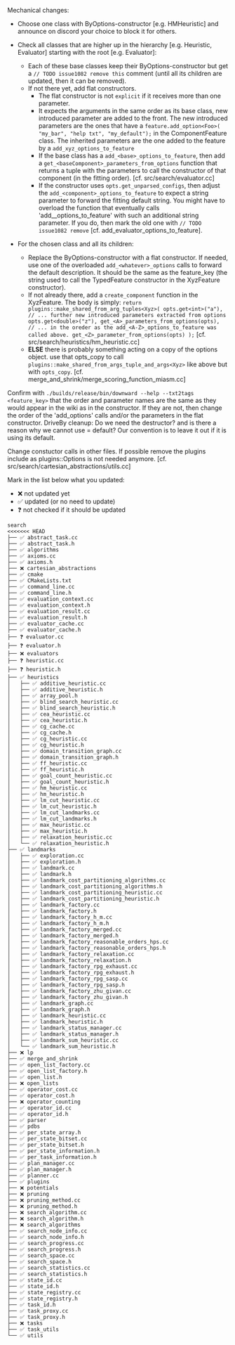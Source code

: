 Mechanical changes: <TODO issue1082 remove this file>

- Choose one class with ByOptions-constructor [e.g. HMHeuristic] and announce on discord your choice to block it for others.
- Check all classes that are higher up in the hierarchy [e.g. Heuristic, Evaluator] starting with the root [e.g. Evaluator]:

	- Each of these base classes keep their ByOptions-constructor but get a `// TODO issue1082 remove this` comment (until all its children are updated, then it can be removed).
    - If not there yet, add flat constructors.
      - The flat constructor is not `explicit` if it receives more than one parameter.
      - It expects the arguments in the same order as its base class, new introduced parameter are added to the front.
    The new introduced parameters are the ones that have a `feature.add_option<Foo>(
        "my_bar",
        "help txt",
        "my_default");` in the ComponentFeature class.
      The inherited parameters are the one added to the feature by a `add_xyz_options_to_feature`
      - If the base class has a `add_<base>_options_to_feature`, then add a `get_<baseComponent>_parameters_from_options` function that returns a tuple with the parameters to call the constructor of that component (in the fitting order). [cf. src/search/evaluator.cc]
      - If the constructor uses `opts.get_unparsed_configs`, then adjust the `add_<component>_options_to_feature` to expect a string parameter to forward the fitting default string. You might have to overload the function that eventually calls 'add_<baseComponent>_options_to_feature' with such an additional string parameter. If you do, then mark the old one with `// TODO issue1082 remove` [cf. add_evaluator_options_to_feature].


- For the chosen class and all its children:
  - Replace the ByOptions-constructor with a flat constructor.
If needed, use one of the overloaded `add_<whatever>_options` calls to forward the default description. It should be the same as the feature_key (the string used to call the TypedFeature constructor in the XyzFeature constructor).
  - If not already there, add a `create_component` function in the XyzFeature. The body is simply:
    `return plugins::make_shared_from_arg_tuples<Xyz>(
opts.get<int>("a"),
// ... further new introduced parameters extracted from options
opts.get<double>("z"),
get_<A>_parameters_from_options(opts),
// ... in the oreder as the add_<A-Z>_options_to_feature was called above.
get_<Z>_parameter_from_options(opts)
);`
[cf. src/search/heuristics/hm_heuristic.cc]
  - **ELSE** there is probably something acting on a copy of the options object.
  use that opts_copy to call `plugins::make_shared_from_args_tuple_and_args<Xyz>` like above but with `opts_copy`.
[cf. merge_and_shrink/merge_scoring_function_miasm.cc]


Confirm with `./builds/release/bin/downward --help --txt2tags <feature_key>` that the order and parameter names are the same as they would appear in the wiki as in the constructor. If they are not, then change the order of the 'add_options' calls and/or the parameters in the flat constructor.
DriveBy cleanup: Do we need the destructor? and is there a reason why we cannot use = default? Our convention is to leave it out if it is using its default.


Change constuctor calls in other files.
If possible remove the plugins include as plugins::Options is not needed anymore.
[cf. src/search/cartesian_abstractions/utils.cc]

Mark in the list below what you updated:

- ❌ not updated yet
- ✅ updated (or no need to update)
- ❓ not checked if it should be updated

```
search
<<<<<<< HEAD
├── ✅ abstract_task.cc
├── ✅ abstract_task.h
├── ✅ algorithms
├── ✅ axioms.cc
├── ✅ axioms.h
├── ❌ cartesian_abstractions
├── ✅ cmake
├── ✅ CMakeLists.txt
├── ✅ command_line.cc
├── ✅ command_line.h
├── ✅ evaluation_context.cc
├── ✅ evaluation_context.h
├── ✅ evaluation_result.cc
├── ✅ evaluation_result.h
├── ✅ evaluator_cache.cc
├── ✅ evaluator_cache.h
├── ❓ evaluator.cc
├── ❓ evaluator.h
├── ❌ evaluators
├── ❓ heuristic.cc
├── ❓ heuristic.h
├── ✅ heuristics
│   ├── ✅ additive_heuristic.cc
│   ├── ✅ additive_heuristic.h
│   ├── ✅ array_pool.h
│   ├── ✅ blind_search_heuristic.cc
│   ├── ✅ blind_search_heuristic.h
│   ├── ✅ cea_heuristic.cc
│   ├── ✅ cea_heuristic.h
│   ├── ✅ cg_cache.cc
│   ├── ✅ cg_cache.h
│   ├── ✅ cg_heuristic.cc
│   ├── ✅ cg_heuristic.h
│   ├── ✅ domain_transition_graph.cc
│   ├── ✅ domain_transition_graph.h
│   ├── ✅ ff_heuristic.cc
│   ├── ✅ ff_heuristic.h
│   ├── ✅ goal_count_heuristic.cc
│   ├── ✅ goal_count_heuristic.h
│   ├── ✅ hm_heuristic.cc
│   ├── ✅ hm_heuristic.h
│   ├── ✅ lm_cut_heuristic.cc
│   ├── ✅ lm_cut_heuristic.h
│   ├── ✅ lm_cut_landmarks.cc
│   ├── ✅ lm_cut_landmarks.h
│   ├── ✅ max_heuristic.cc
│   ├── ✅ max_heuristic.h
│   ├── ✅ relaxation_heuristic.cc
│   └── ✅ relaxation_heuristic.h
├── ✅ landmarks
│   ├── ✅ exploration.cc
│   ├── ✅ exploration.h
│   ├── ✅ landmark.cc
│   ├── ✅ landmark.h
│   ├── ✅ landmark_cost_partitioning_algorithms.cc
│   ├── ✅ landmark_cost_partitioning_algorithms.h
│   ├── ✅ landmark_cost_partitioning_heuristic.cc
│   ├── ✅ landmark_cost_partitioning_heuristic.h
│   ├── ✅ landmark_factory.cc
│   ├── ✅ landmark_factory.h
│   ├── ✅ landmark_factory_h_m.cc
│   ├── ✅ landmark_factory_h_m.h
│   ├── ✅ landmark_factory_merged.cc
│   ├── ✅ landmark_factory_merged.h
│   ├── ✅ landmark_factory_reasonable_orders_hps.cc
│   ├── ✅ landmark_factory_reasonable_orders_hps.h
│   ├── ✅ landmark_factory_relaxation.cc
│   ├── ✅ landmark_factory_relaxation.h
│   ├── ✅ landmark_factory_rpg_exhaust.cc
│   ├── ✅ landmark_factory_rpg_exhaust.h
│   ├── ✅ landmark_factory_rpg_sasp.cc
│   ├── ✅ landmark_factory_rpg_sasp.h
│   ├── ✅ landmark_factory_zhu_givan.cc
│   ├── ✅ landmark_factory_zhu_givan.h
│   ├── ✅ landmark_graph.cc
│   ├── ✅ landmark_graph.h
│   ├── ✅ landmark_heuristic.cc
│   ├── ✅ landmark_heuristic.h
│   ├── ✅ landmark_status_manager.cc
│   ├── ✅ landmark_status_manager.h
│   ├── ✅ landmark_sum_heuristic.cc
│   └── ✅ landmark_sum_heuristic.h
├── ❌ lp
├── ✅ merge_and_shrink
├── ✅ open_list_factory.cc
├── ✅ open_list_factory.h
├── ✅ open_list.h
├── ❌ open_lists
├── ✅ operator_cost.cc
├── ✅ operator_cost.h
├── ❌ operator_counting
├── ✅ operator_id.cc
├── ✅ operator_id.h
├── ✅ parser
├── ✅ pdbs
├── ✅ per_state_array.h
├── ✅ per_state_bitset.cc
├── ✅ per_state_bitset.h
├── ✅ per_state_information.h
├── ✅ per_task_information.h
├── ✅ plan_manager.cc
├── ✅ plan_manager.h
├── ✅ planner.cc
├── ✅ plugins
├── ❌ potentials
├── ❌ pruning
├── ❌ pruning_method.cc
├── ❌ pruning_method.h
├── ❌ search_algorithm.cc
├── ❌ search_algorithm.h
├── ❌ search_algorithms
├── ✅ search_node_info.cc
├── ✅ search_node_info.h
├── ✅ search_progress.cc
├── ✅ search_progress.h
├── ✅ search_space.cc
├── ✅ search_space.h
├── ✅ search_statistics.cc
├── ✅ search_statistics.h
├── ✅ state_id.cc
├── ✅ state_id.h
├── ✅ state_registry.cc
├── ✅ state_registry.h
├── ✅ task_id.h
├── ✅ task_proxy.cc
├── ✅ task_proxy.h
├── ❌ tasks
├── ✅ task_utils
└── ✅ utils


```
